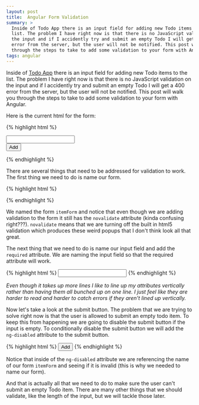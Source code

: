```yaml
---
layout: post
title:  Angular Form Validation
summary: > 
  Inside of Todo App there is an input field for adding new Todo items to the
  list. The problem I have right now is that there is no JavaScript validation on
  the input and if I accidently try and submit an empty Todo I will get a 400
  error from the server, but the user will not be notified. This post will walk you
  through the steps to take to add some validation to your form with Angular.
tags: angular 
---
```


Inside of [Todo App][1] there is an input field for adding new Todo items to the
list. The problem I have right now is that there is no JavaScript validation on
the input and if I accidently try and submit an empty Todo I will get a 400
error from the server, but the user will not be notified. This post will walk you
through the steps to take to add some validation to your form with Angular.

Here is the current html for the form:

{% highlight html %}
<form novalidate class="form-inline">
     <div class="form-group">
         <input type="text" 
                 class="form-control" 
                 ng-model="name"
                 focus-element />
     </div>
     <input class="btn btn-default" type="submit" ng-click="add(name)" value="Add" />
</form>  
{% endhighlight %}

There are several things that need to be addressed for validation to work. The
first thing we need to do is name our form. 

{% highlight html %}
<form name="itemForm" class="form-inline" novalidate>
{% endhighlight %}

We named the form `itemForm` and notice that even though we are adding
validation to the form it still has the `novalidate` attribute (kinda confusing
right???). `novalidate` means that we are turning off the built in html5
validation which produces these weird popups that I don't think look all that
great.

The next thing that we need to do is name our input field and add the
`required` attribute. We are naming the input field so that the required
attribute will work.

{% highlight html %}
<input type="text" 
       class="form-control"
       name="name"
       ng-model="name"
       required
       focus-element /> 
{% endhighlight %}

*Even though it takes up more lines I like to line up my attributes vertically
rather than having them all bunched up on one line. I just feel like they are
harder to read and harder to catch errors if they aren't lined up vertically.*

Now let's take a look at the submit button. The problem that we are trying to
solve right now is that the user is allowed to submit an empty todo item. To
keep this from happening we are going to disable the submit button if the input
is empty. To conditionally disable the submit button we will add the
`ng-disabled` attribute to the submit button.

{% highlight html %}
<input class="btn btn-default" 
       type="submit" 
       ng-click="add(name)" 
       value="Add"
       ng-disabled="itemForm.$invalid" />
{% endhighlight %}

Notice that inside of the `ng-disabled` attribute we are referencing the name of
our form `itemForm` and seeing if it is invalid (this is why we needed to name
our form).

And that is actually all that we need to do to make sure the user can't submit
an empty Todo item. There are many other things that we should validate, like
the length of the input, but we will tackle those later.

[1]: https://tdapp.azurewebsites.net
